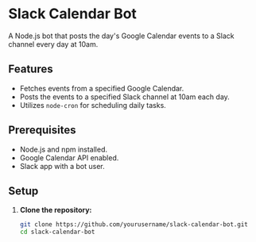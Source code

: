 # Slack Calendar Bot

A Node.js bot that posts the day's Google Calendar events to a Slack channel every day at 10am.

## Features

- Fetches events from a specified Google Calendar.
- Posts the events to a specified Slack channel at 10am each day.
- Utilizes `node-cron` for scheduling daily tasks.

## Prerequisites

- Node.js and npm installed.
- Google Calendar API enabled.
- Slack app with a bot user.

## Setup

1. **Clone the repository:**
   ```bash
   git clone https://github.com/yourusername/slack-calendar-bot.git
   cd slack-calendar-bot


